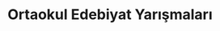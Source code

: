 ---
layout: category
headline: "Ortaokul Edebiyat Yarışmaları 2022"
title: Ortaokul Edebiyat Yarışmaları
key: "ortaokul"
description: "ortaokul yarışmaları 2022, ortaokul yarışmaları 2021-2022, Ortaokul Edebiyat Yarışmaları"
subline: "ortaokul yarışmaları 2022, ortaokul yarışmaları 2021-2022, Ortaokul Edebiyat Yarışmaları"
permalink: "ortaokul-edebiyat-yarismalari/"
---